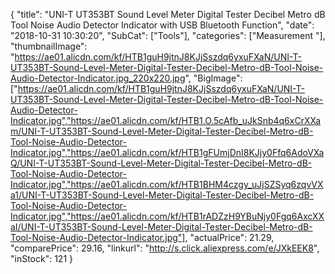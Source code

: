 {
	"title": "UNI-T UT353BT Sound Level Meter Digital Tester Decibel Metro dB Tool Noise Audio Detector Indicator with USB Bluetooth Function",
	"date": "2018-10-31 10:30:20",
	"SubCat": ["Tools"],
	"categories": ["Measurement "],
	"thumbnailImage": "https://ae01.alicdn.com/kf/HTB1guH9jtnJ8KJjSszdq6yxuFXaN/UNI-T-UT353BT-Sound-Level-Meter-Digital-Tester-Decibel-Metro-dB-Tool-Noise-Audio-Detector-Indicator.jpg_220x220.jpg",
	"BigImage": ["https://ae01.alicdn.com/kf/HTB1guH9jtnJ8KJjSszdq6yxuFXaN/UNI-T-UT353BT-Sound-Level-Meter-Digital-Tester-Decibel-Metro-dB-Tool-Noise-Audio-Detector-Indicator.jpg","https://ae01.alicdn.com/kf/HTB1.O.5cAfb_uJkSnb4q6xCrXXam/UNI-T-UT353BT-Sound-Level-Meter-Digital-Tester-Decibel-Metro-dB-Tool-Noise-Audio-Detector-Indicator.jpg","https://ae01.alicdn.com/kf/HTB1gFUmjDnI8KJjy0Ffq6AdoVXaQ/UNI-T-UT353BT-Sound-Level-Meter-Digital-Tester-Decibel-Metro-dB-Tool-Noise-Audio-Detector-Indicator.jpg","https://ae01.alicdn.com/kf/HTB1BHM4czgy_uJjSZSyq6zqvVXa1/UNI-T-UT353BT-Sound-Level-Meter-Digital-Tester-Decibel-Metro-dB-Tool-Noise-Audio-Detector-Indicator.jpg","https://ae01.alicdn.com/kf/HTB1rADZzH9YBuNjy0Fgq6AxcXXaI/UNI-T-UT353BT-Sound-Level-Meter-Digital-Tester-Decibel-Metro-dB-Tool-Noise-Audio-Detector-Indicator.jpg"],
	"actualPrice": 21.29,
	"comparePrice": 29.16,
	"linkurl": "http://s.click.aliexpress.com/e/JXkEEK8",
	"inStock": 121
}
